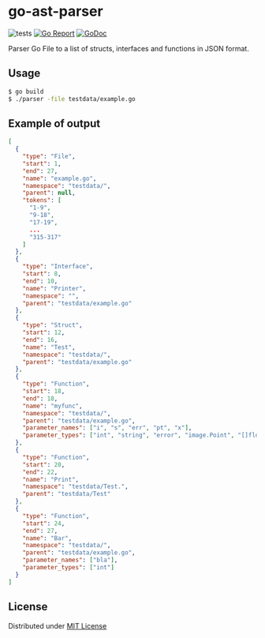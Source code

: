 # go-ast-parser

![tests](https://github.com/rodrigo-brito/go-ast-parser/workflows/tests/badge.svg)
[![Go Report](https://goreportcard.com/badge/github.com/rodrigo-brito/go-ast-parser)](https://goreportcard.com/report/github.com/rodrigo-brito/go-ast-parser)
[![GoDoc](https://godoc.org/github.com/rodrigo-brito/go-ast-parser?status.svg)](https://godoc.org/github.com/rodrigo-brito/go-ast-parser)

Parser Go File to a list of structs, interfaces and functions in JSON format.

## Usage

```bash
$ go build
$ ./parser -file testdata/example.go
```

## Example of output

```json
[
  {
    "type": "File",
    "start": 1,
    "end": 27,
    "name": "example.go",
    "namespace": "testdata/",
    "parent": null,
    "tokens": [
      "1-9",
      "9-18",
      "17-19",
      ...
      "315-317"
    ]
  },
  {
    "type": "Interface",
    "start": 8,
    "end": 10,
    "name": "Printer",
    "namespace": "",
    "parent": "testdata/example.go"
  },
  {
    "type": "Struct",
    "start": 12,
    "end": 16,
    "name": "Test",
    "namespace": "testdata/",
    "parent": "testdata/example.go"
  },
  {
    "type": "Function",
    "start": 18,
    "end": 18,
    "name": "myfunc",
    "namespace": "testdata/",
    "parent": "testdata/example.go",
    "parameter_names": ["i", "s", "err", "pt", "x"],
    "parameter_types": ["int", "string", "error", "image.Point", "[]float64"]
  },
  {
    "type": "Function",
    "start": 20,
    "end": 22,
    "name": "Print",
    "namespace": "testdata/Test.",
    "parent": "testdata/Test"
  },
  {
    "type": "Function",
    "start": 24,
    "end": 27,
    "name": "Bar",
    "namespace": "testdata/",
    "parent": "testdata/example.go",
    "parameter_names": ["bla"],
    "parameter_types": ["int"]
  }
]
```

## License

Distributed under [MIT License](LICENSE)